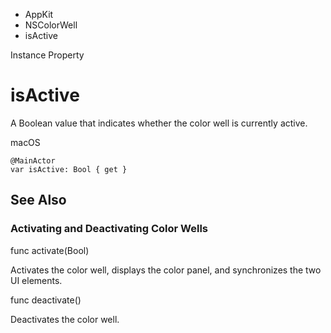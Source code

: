 

- AppKit
- NSColorWell
-  isActive 

Instance Property

# isActive

A Boolean value that indicates whether the color well is currently active.

macOS

``` source
@MainActor
var isActive: Bool { get }
```

## See Also

### Activating and Deactivating Color Wells

func activate(Bool)

Activates the color well, displays the color panel, and synchronizes the two UI elements.

func deactivate()

Deactivates the color well.

